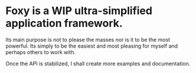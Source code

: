 # Foxy is a WIP ultra-simplified application framework. 

Its main purpose is not to please the masses nor is it to be the most powerful. 
Its simply to be the easiest and most pleasing for myself and perhaps others to work with.

Once the API is stabilized, I shall create more examples and documentation.
